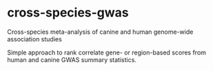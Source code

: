 # cross-species-gwas
Cross-species meta-analysis of canine and human genome-wide association studies

Simple approach to rank correlate gene- or region-based scores from human and canine GWAS summary statistics.
